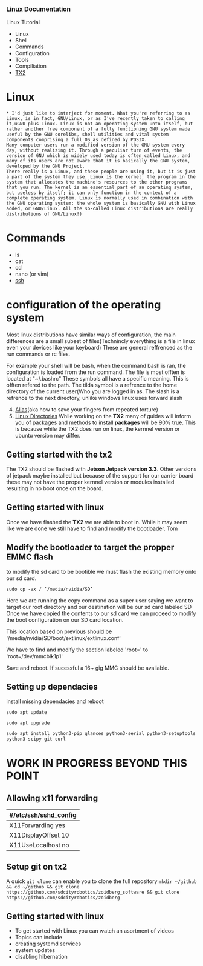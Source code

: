 ### Linux Documentation
Linux Tutorial
* Linux
* Shell
* Commands
* Configuration
* Tools
* Compiliation
* [TX2](https://github.com/sdcityrobotics/zoidberg_software/tree/master/Linux#getting-started-with-the-tx2)
# Linux
	* I'd just like to interject for moment. What you're referring to as Linux, is in fact, GNU/Linux, or as I've recently taken to calling it,uGNU plus Linux. Linux is not an operating system unto itself, but rather another free component of a fully functioning GNU system made useful by the GNU corelibs, shell utilities and vital system components comprising a full OS as defined by POSIX.
	Many computer users run a modified version of the GNU system every day, without realizing it. Through a peculiar turn of events, the version of GNU which is widely used today is often called Linux, and many of its users are not aware that it is basically the GNU system, developed by the GNU Project.
	There really is a Linux, and these people are using it, but it is just a part of the system they use. Linux is the kernel: the program in the system that allocates the machine's resources to the other programs that you run. The kernel is an essential part of an operating system, but useless by itself; it can only function in the context of a complete operating system. Linux is normally used in combination with the GNU operating system: the whole system is basically GNU with Linux added, or GNU/Linux. All the so-called Linux distributions are really distributions of GNU/Linux!)

# Commands
* ls
* cat
* cd
* nano (or vim)
* [ssh](https://youtu.be/ORcvSkgdA58)

# configuration of the operating system
Most linux distributions have similar ways of configuration, the main differences are a small subset of files(Technincly everything is a file in linux even your devices like your keyboard) These are general reffrenced as the run commands or rc files.

For example your shell will be bash, when the command bash is ran, the configuration is loaded from the run command. The file is most offten is located at "~/.bashrc" These symbols all have a specific meaning. This is offten refered to the path. The tilda symbol is a refrence to the home directory of the current user(Who you are logged in as.
The slash is a refrence to the next directory, unlike windows linux uses forward slash

4. [Alias](https://youtu.be/vz2DGSBBpXg)(aka how to save your fingers from repeated torture)
5. [Linux Directories](https://www.youtube.com/watch?v=HbgzrKJvDRw)
While working on the **TX2** many of guides will inform you of packages and methods to install **packages** will be 90% true. This is because while the TX2 does run on linux, the kernnel version or ubuntu version may differ.


## Getting started with the tx2
The TX2 should be flashed with **Jetson Jetpack version 3.3**.
Other versions of jetpack maybe installed but because of the support for our carrier board these may not have the proper kernnel version or modules installed resulting in no boot once on the board.

## Getting started with linux
Once we have flashed the **TX2** we are able to boot in. While it may seem like we are done we still have to find and modify the bootloader.
Tom
## Modify the bootloader to target the propper EMMC flash
to modify the sd card to be bootible we must flash the existing memory onto our sd card.

`sudo cp -ax / ‘/media/nvidia/SD’`

Here we are running the copy command as a super user  saying we want to target our root directory and our destination will be our sd card labeled SD
Once we have copied the contents to our sd card we can proceed to modify the boot configuration on our SD card location.

This location based on previous should be '/media/nvidia/SD/boot/extlinux/extlinux.conf'

We have to find and modify the section labeled 'root=' to 'root=/dev/mmcblk1p1'

Save and reboot. If sucessful a 16~ gig MMC should be avaliable.
## Setting up dependacies
install missing dependacies and reboot

`sudo apt update`

`sudo apt upgrade`

`sudo apt install python3-pip glances python3-serial python3-setuptools python3-scipy git curl`



# WORK IN PROGRESS BEYOND THIS POINT

## Allowing x11 forwarding
| #/etc/ssh/sshd_config   |
| ---------------------- |
| X11Forwarding yes      |
| X11DisplayOffset 10    |
| X11UseLocalhost no     |
## Setup git on tx2
A quick `git clone` can enable you to clone the full repository
`mkdir ~/github && cd ~/github && git clone https://github.com/sdcityrobotics/zoidberg_software && git clone https://github.com/sdcityrobotics/zoidberg `

## Getting started with linux
* To get started with Linux you can watch an asortment of videos
* Topics can include
* creating systemd services
* system updates
* disabling hibernation
